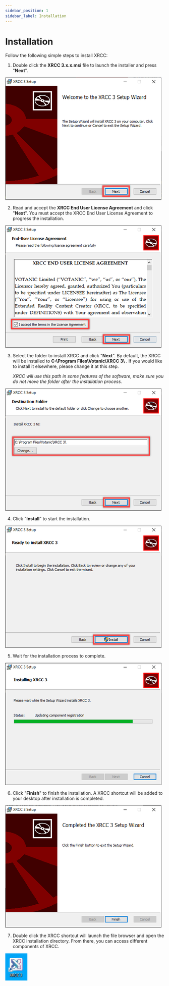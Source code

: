 ```yaml
---
sidebar_position: 1
sidebar_label: Installation
---
```


# Installation

Follow the following simple steps to install XRCC:

1.  Double click the **XRCC 3.x.x.msi** file to launch the installer and press "**Next**".

![](/img/GeneralGuide/Installation/Step1.png)

2.  Read and accept the **XRCC End User License Agreement** and click "**Next**". You must accept the XRCC End User License Agreement to progress the installation.

![](/img/GeneralGuide/Installation/Step2.png)

3.  Select the folder to install XRCC and click "**Next**". By default, the XRCC will be installed to **C:\\Program Files\\Votanic\\XRCC 3\\** . If you would like to install it elsewhere, please change it at this step.

    *XRCC will use this path in some features of the software, make sure you do not move the folder after the installation process.*

![](/img/GeneralGuide/Installation/Step3.png)

4.  Click "**Install**" to start the installation.

![](/img/GeneralGuide/Installation/Step4.png)

5.  Wait for the installation process to complete.

![](/img/GeneralGuide/Installation/Step5.png)

6.  Click "**Finish**" to finish the installation. A XRCC shortcut will be added to your desktop after installation is completed.

![](/img/GeneralGuide/Installation/Step6.png)

7.  Double click the XRCC shortcut will launch the file browser and open the XRCC installation directory. From there, you can access different components of XRCC.

![](/img/GeneralGuide/Installation/Step7.png)
